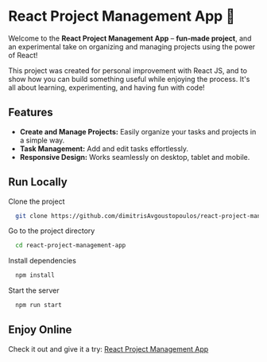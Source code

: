 
# React Project Management App 🚀

Welcome to the **React Project Management App** – **fun-made project**, and an experimental take on organizing and managing projects using the power of React! 

This project was created for personal improvement with React JS, and to show how you can build something useful while enjoying the process. It's all about learning, experimenting, and having fun with code!
## Features

- **Create and Manage Projects:** Easily organize your tasks and projects in a simple way.
- **Task Management:** Add and edit tasks effortlessly.
- **Responsive Design:** Works seamlessly on desktop, tablet and mobile.


## Run Locally

Clone the project

```bash
  git clone https://github.com/dimitrisAvgoustopoulos/react-project-management-app.git
```

Go to the project directory

```bash
  cd react-project-management-app
```

Install dependencies

```bash
  npm install
```

Start the server

```bash
  npm run start
```


## Enjoy Online

Check it out and give it a try: [React Project Management App](https://dimitrisavgoustopoulos.github.io/react-project-management-app/)

